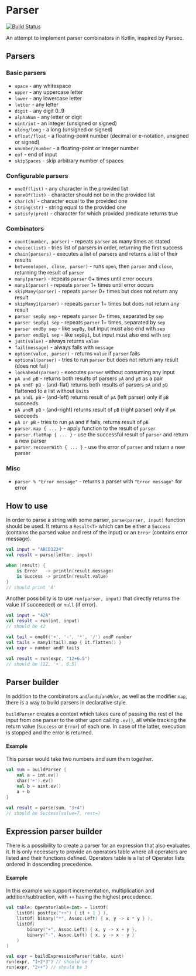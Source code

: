 Parser
======

[![Build Status](https://travis-ci.org/fintara/parser.svg?branch=master)](https://travis-ci.org/fintara/parser)

An attempt to implement parser combinators in Kotlin, inspired by Parsec.

## Parsers

### Basic parsers
* `space` - any whitespace
* `upper` - any uppercase letter
* `lower` - any lowercase letter
* `letter` - any letter
* `digit` - any digit 0..9
* `alphaNum` - any letter or digit
* `uint/int` - an integer (unsigned or signed)
* `ulong/long` - a long (unsigned or signed)
* `ufloat/float` - a floating-point number (decimal or e-notation, unsigned or signed)
* `unumber/number` - a floating-point or integer number
* `eof` - end of input
* `skipSpaces` - skip arbitrary number of spaces

### Configurable parsers
* `oneOf(list)` - any character in the provided list
* `noneOf(list)` - character should not be in the provided list
* `char(ch)` - character equal to the provided one
* `string(str)` - string equal to the provided one
* `satisfy(pred)` - character for which provided predicate returns true

### Combinators
* `count(number, parser)` - repeats `parser` as many times as stated
* `choice(list)` - tries list of parsers in order, returning the first success
* `chain(parsers)` - executes a list of parsers and returns a list of their results
* `between(open, close, parser)` - runs `open`, then `parser` and `close`, returning the result of `parser`
* `many(parser)` - repeats `parser` 0+ times until error occurs
* `many1(parser)` - repeats `parser` 1+ times until error occurs
* `skipMany(parser)` - repeats `parser` 0+ times but does not return any result
* `skipMany1(parser)` - repeats `parser` 1+ times but does not return any result
* `parser sepBy sep` - repeats `parser` 0+ times, separated by `sep`
* `parser sepBy1 sep` - repeats `parser` 1+ times, separated by `sep`
* `parser endBy sep` - like `sepBy`, but input must also end with `sep`
* `parser endBy1 sep` - like `sepBy1`, but input must also end with `sep`
* `just(value)` - always returns `value`
* `fail(message)` - always fails with `message`
* `option(value, parser)` - returns `value` if `parser` fails
* `optional(parser)` - tries to run `parser` but does not return any result (does not fail)
* `lookahead(parser)` - executes `parser` without consuming any input
* `pA and pB` - returns both results of parsers `pA` and `pB` as a pair
* `pA andF pB` - (and-flat) returns both results of parsers `pA` and `pB` flattened to a list without `Unit`s
* `pA andL pB` - (and-left) returns result of `pA` (left parser) only if `pB` succeeds
* `pA andR pB` - (and-right) returns result of `pB` (right parser) only if `pA` succeeds
* `pA or pB` - tries to run `pA` and if fails, returns result of `pB`
* `parser.map { ... }` - apply function to the result of `parser`
* `parser.flatMap { ... }` - use the successful result of `parser` and return a new parser
* `parser.recoverWith { ... }` - use the error of `parser` and return a new parser

### Misc
* `parser % "Error message"` - returns a parser with `"Error message"` for error

## How to use
In order to parse a string with some parser, `parse(parser, input)` function should be used.
It returns a `Result<T>` which can be either a `Success` (contains the parsed value and rest of the input) 
or an `Error` (contains error message).

```kotlin
val input = "ABCD1234"
val result = parse(letter, input)

when (result) {
    is Error   -> println(result.message)
    is Success -> println(result.value)
}
// should print 'A'
```

Another possibility is to use `run(parser, input)` that directly returns the value (if succeeded) or `null` (if error).

```kotlin
val input = "42A"
val result = run(int, input)
// should be 42
```

```kotlin
val tail = oneOf('+', '-', '*', '/') andF number
val tails = many1(tail).map { it.flatten() }
val expr = number andF tails

val result = run(expr, "12+6.5")
// should be [12, '+', 6.5]
```


## Parser builder
In addition to the combinators `and`/`andL`/`andR`/`or`, as well as the modifier `map`, 
there is a way to build parsers in declarative style.

`buildParser` creates a context which takes care of passing the rest of the input 
from one parser to the other upon calling `.ev()`, all while tracking the return value (`Success` or `Error`) of each one.
In case of the latter, execution is stopped and the error is returned.

#### Example
This parser would take two numbers and sum them together.
```kotlin
val sum = buildParser {
    val a = int.ev()
    char('+').ev()
    val b = uint.ev()
    a + b
}

val result = parse(sum, "3+4")
// should be Success(value=7, rest=)
```


## Expression parser builder
There is a possibility to create a parser for an expression that also evaluates it.
It is only necessary to provide an operators table where all operators are listed and their functions defined.
Operators table is a list of Operator lists ordered in descending precedence.

#### Example
In this example we support incrementation, multiplication and addition/subtraction,
with `++` having the highest precedence.
```kotlin
val table: OperatorTable<Int> = listOf(
    listOf( postfix("++") { it + 1 } ),
    listOf( binary("*", Assoc.Left) { x, y -> x * y } ),
    listOf(
        binary("+", Assoc.Left) { x, y -> x + y },
        binary("-", Assoc.Left) { x, y -> x - y }
    )
)

val expr = buildExpressionParser(table, uint)
run(expr, "1+2*3") // should be 7
run(expr, "2++") // should be 3
```
